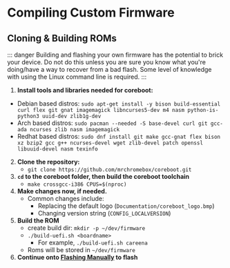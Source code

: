 # Compiling Custom Firmware

## Cloning & Building ROMs

::: danger
Building and flashing your own firmware has the potential to brick your device. Do not do this unless you are sure you know what you're doing/have a way to recover from a bad flash. Some level of knowledge with using the Linux command line is required.
:::

1. **Install tools and libraries needed for coreboot:**
  * Debian based distros: `sudo apt-get install -y bison build-essential curl flex git gnat imagemagick libncurses5-dev m4 nasm python-is-python3 uuid-dev zlib1g-dev`
  * Arch based distros: `sudo pacman --needed -S base-devel curl git gcc-ada ncurses zlib nasm imagemagick`
  * Redhat based distros: `sudo dnf install git make gcc-gnat flex bison xz bzip2 gcc g++ ncurses-devel wget zlib-devel patch openssl libuuid-devel nasm texinfo`
2. **Clone the repository:**
    * `git clone https://github.com/mrchromebox/coreboot.git`
3. **`cd` to the coreboot folder, then build the coreboot toolchain**
    * `make crossgcc-i386 CPUS=$(nproc)`
4. **Make changes now, if needed.**
    * Common changes include:
        * Replacing the default logo (`Documentation/coreboot_logo.bmp`)
        * Changing version string (`CONFIG_LOCALVERSION`)
5. **Build the ROM**
    * create build dir: `mkdir -p ~/dev/firmware`
    * `./build-uefi.sh <boardname>`
      * For example, `./build-uefi.sh careena`
    * Roms will be stored in `~/dev/firmware`
6. **Continue onto [Flashing Manually](manually-flashing.md) to flash**
